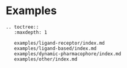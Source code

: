# Examples


```{eval-rst}
.. toctree::
   :maxdepth: 1
   
   examples/ligand-receptor/index.md
   examples/ligand-based/index.md
   examples/dynamic-pharmacophore/index.md
   examples/other/index.md
```
